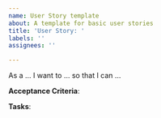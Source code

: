 ```yaml
---
name: User Story template
about: A template for basic user stories
title: 'User Story: '
labels: ''
assignees: ''

---
```


As a ... I want to ... so that I can ...

**Acceptance Criteria**: 


**Tasks**: 
